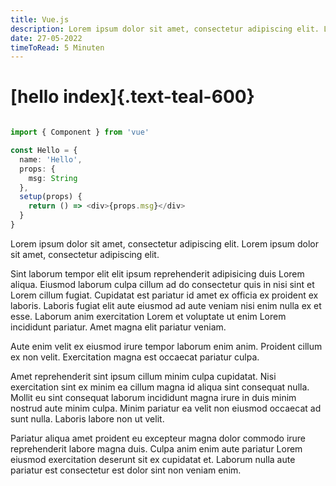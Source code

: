 ```yaml
---
title: Vue.js
description: Lorem ipsum dolor sit amet, consectetur adipiscing elit. Lorem ipsum dolor sit amet, consectetur adipiscing elit.
date: 27-05-2022
timeToRead: 5 Minuten
---
```


# [hello index]{.text-teal-600}

```ts

import { Component } from 'vue'

const Hello = {
  name: 'Hello',
  props: {
    msg: String
  },
  setup(props) {
    return () => <div>{props.msg}</div>
  }
}

```

Lorem ipsum dolor sit amet, consectetur adipiscing elit. Lorem ipsum dolor sit amet, consectetur adipiscing elit.

Sint laborum tempor elit elit ipsum reprehenderit adipisicing duis Lorem aliqua. Eiusmod laborum culpa cillum ad do consectetur quis in nisi sint et Lorem cillum fugiat. Cupidatat est pariatur id amet ex officia ex proident ex laboris. Laboris fugiat elit aute eiusmod ad aute veniam nisi enim nulla ex et esse. Laborum anim exercitation Lorem et voluptate ut enim Lorem incididunt pariatur. Amet magna elit pariatur veniam.

Aute enim velit ex eiusmod irure tempor laborum enim anim. Proident cillum ex non velit. Exercitation magna est occaecat pariatur culpa.

Amet reprehenderit sint ipsum cillum minim culpa cupidatat. Nisi exercitation sint ex minim ea cillum magna id aliqua sint consequat nulla. Mollit eu sint consequat laborum incididunt magna irure in duis minim nostrud aute minim culpa. Minim pariatur ea velit non eiusmod occaecat ad sunt nulla. Laboris labore non ut velit.

Pariatur aliqua amet proident eu excepteur magna dolor commodo irure reprehenderit labore magna duis. Culpa anim enim aute pariatur Lorem eiusmod exercitation deserunt sit ex cupidatat et. Laborum nulla aute pariatur est consectetur est dolor sint non veniam enim.